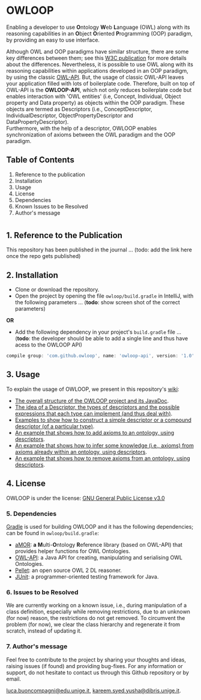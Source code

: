 # OWLOOP

Enabling a developer to use **O**ntology **W**eb **L**anguage (OWL) along with its reasoning capabilities in an **O**bject **O**riented **P**rogramming (OOP) paradigm, by providing an easy to use interface.

Although OWL and OOP paradigms have similar structure, there are some key differences between them; see this [W3C publication](https://www.w3.org/2001/sw/BestPractices/SE/ODSD/) for more details about the differences. Nevertheless, it is possible to use OWL along with its reasoning capabilities within applications developed in an OOP paradigm, by using the classic [OWL-API](https://github.com/owlcs/owlapi).
But, the usage of classic OWL-API leaves your application filled with lots of boilerplate code. Therefore, built on top of OWL-API is the **OWLOOP-API**, which not only reduces boilerplate code but enables interaction with 'OWL entities' (i.e, Concept, Individual, Object property and Data property) as objects within the OOP paradigm. These objects are termed as Descriptors (i.e., ConceptDescriptor, IndividualDescriptor, ObjectPropertyDescriptor and DataPropertyDescriptor).  
Furthermore, with the help of a descriptor, OWLOOP enables synchronization of axioms between the OWL paradigm and the OOP paradigm.

## Table of Contents
1. Reference to the publication
2. Installation
3. Usage
4. License
5. Dependencies
6. Known Issues to be Resolved
7. Author's message

#

## 1. Reference to the Publication

This repository has been published in the journal ... (todo: add the link here once the repo gets published)

## 2. Installation

- Clone or download the repository.
- Open the project by opening the file `owloop/build.gradle` in IntelliJ, with the following parameters ... (**todo**: show screen shot of the correct parameters)

**OR**

- Add the following dependency in your project's `build.gradle` file ... (**todo**: the developer should be able to add a single line and thus have acess to the OWLOOP API)
```gradle
compile group: 'com.github.owloop', name: 'owloop-api', version: '1.0'
```

## 3. Usage

To explain the usage of OWLOOP, we present in this repository's [wiki](https://github.com/EmaroLab/owloop/wiki):

- [The overall structure of the OWLOOP project and its JavaDoc](https://github.com/EmaroLab/owloop/wiki/1.-OWLOOP:-Project-Structure-&-JavaDoc).
- [The idea of a Descriptor, the types of descriptors and the possible expressions that each type can implement (and thus deal with)](https://github.com/EmaroLab/owloop/wiki/2.-The-OWLOOP-Descriptor).
- [Examples to show how to construct a simple descriptor or a compound descriptor (of a particular type)](https://github.com/EmaroLab/owloop/wiki/3.-Example:-Simple-vs-Compound-Descriptor).
- [An example that shows how to add axioms to an ontology, using descriptors](https://github.com/EmaroLab/owloop/wiki/4.-Example:-Adding-Axioms-to-an-Ontology).
- [An example that shows how to infer some knowledge (i.e., axioms) from axioms already within an ontology, using descriptors](https://github.com/EmaroLab/owloop/wiki/5.-Example:-Inferring-Axioms-from-an-Ontology).
- [An example that shows how to remove axioms from an ontology, using descriptors](https://github.com/EmaroLab/owloop/wiki/6.-Example:-Removing-Axioms-from-an-Ontology).

## 4. License

OWLOOP is under the license: [GNU General Public License v3.0](owloop/LICENSE)


### 5. Dependencies

[Gradle](https://gradle.org/) is used for building OWLOOP and it has the following dependencies; can be found in `owloop/build.gradle`:

- [aMOR](https://github.com/EmaroLab/multi_ontology_reference): **a** **M**ulti-**O**ntology **R**eference library (based on OWL-API) that provides helper functions for OWL Ontologies.
- [OWL-API](https://github.com/owlcs/owlapi): a Java API for creating, manipulating and serialising OWL Ontologies.
- [Pellet](https://github.com/stardog-union/pellet): an open source OWL 2 DL reasoner.
- [JUnit](https://github.com/junit-team): a programmer-oriented testing framework for Java.

### 6. Issues to be Resolved

We are currently working on a known issue, i.e., during manipulation of a class definition, especially while removing restrictions, due to an unknown (for now) reason, the restrictions do not get removed. 
To circumvent the problem (for now), we clear the class hierarchy and regenerate it from scratch, instead of updating it. 

### 7. Author's message
Feel free to contribute to the project by sharing your thoughts and ideas, raising issues (if found) and providing bug-fixes. 
For any information or support, do not hesitate to contact us through this Github repository or by email.

[luca.buoncompagni@edu.unige.it](mailto:luca.buoncompagni@edu.unige.it),
[kareem.syed.yusha@dibris.unige.it](mailto:kareem.syed.yusha@dibris.unige.it).
